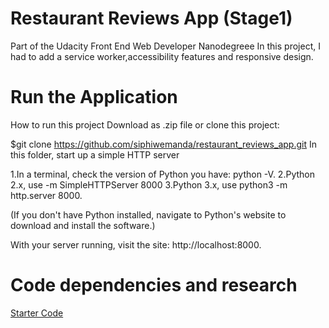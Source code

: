 # Restaurant Reviews App (Stage1)
Part of the Udacity Front End Web Developer Nanodegreee
In this project, I had to add a service worker,accessibility features and responsive design.

# Run the Application
How to run this project
Download as .zip file or clone this project:

$git clone https://github.com/siphiwemanda/restaurant_reviews_app.git
In this folder, start up a simple HTTP server

1.In a terminal, check the version of Python you have: python -V.
2.Python 2.x, use -m SimpleHTTPServer 8000
3.Python 3.x, use python3 -m http.server 8000.

(If you don't have Python installed, navigate to Python's website to download and install the software.)

With your server running, visit the site: http://localhost:8000.


# Code  dependencies and research
[Starter Code](https://github.com/udacity/mws-restaurant-stage-1)
